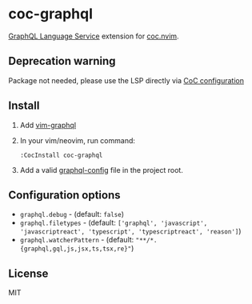 # coc-graphql

[GraphQL Language Service](https://github.com/graphql/graphiql) extension for [coc.nvim](https://github.com/neoclide/coc.nvim).

## Deprecation warning

Package not needed, please use the LSP directly via [CoC configuration](https://github.com/neoclide/coc.nvim/wiki/Language-servers\#graphql)

## Install

1. Add [vim-graphql](https://github.com/jparise/vim-graphql)

2. In your vim/neovim, run command:

   ```
   :CocInstall coc-graphql
   ```

3. Add a valid [graphql-config](https://github.com/kamilkisiela/graphql-config) file in the project root.


## Configuration options

- `graphql.debug` - (default: `false`)
- `graphql.filetypes` - (default: `['graphql', 'javascript', 'javascriptreact', 'typescript', 'typescriptreact', 'reason']`)
- `graphql.watcherPattern` - (default: `"**/*.{graphql,gql,js,jsx,ts,tsx,re}"`)

## License

MIT
